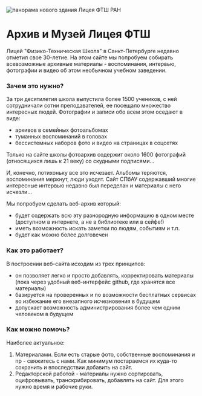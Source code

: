 <div>
<br/>
<img src="https://pths-archive.github.io/static/img/pths2transp.png" alt="панорама нового здания Лицея ФТШ РАН" class="full-width"/>
</div>

# Архив и Музей Лицея ФТШ

Лицей "Физико-Техническая Школа" в Санкт-Петербурге недавно отметил свое 30-летие. На этом сайте мы попробуем собирать всевозможные архивные материалы - воспоминания, интервью, фотографии и видео об этом необычном учебном заведении.

### Зачем это нужно?

За три десятилетия школа выпустила более 1500 учеников, с ней сотрудничали сотни преподавателей, ее посещало множество интересных людей. Фотографии и записи обо всем этом оседают в виде:

- архивов в семейных фотоальбомах
- туманных воспоминаний в головах
- бессистемных наборов фото и видео на страницах в соцсетях

Только на сайте школы фотоархив содержит около 1600 фотографий (относящихся лишь к 21 веку) со скудными подписями...

И, конечно, потихоньку все это исчезает. Альбомы теряются, воспоминания меркнут, люди уходят. Сайт СПбАУ содержавший многие интересные интервью недавно был переделан и материалы с него исчезли...

Мы попробуем сделать веб-архив который:

- будет содержать всю эту разнородную информацию в одном месте (доступном в интернете, а не в библиотеке или в сейфе!)
- иметь возможность искать заметки по людям, событиям и т.п.
- будет как можно более долговечен

### Как это работает?

В построении веб-сайта исходим из трех принципов:

- он позволяет легко и просто добавлять, корректировать материалы (пока через удобный веб-интерфейс github, где хранятся все материалы)
- базируется на проверенных и по возможности бесплатных сервисах во избежание его внезапного исчезновения в будущем
- допускает возможность администрирования более чем одним человеком в будущем

### Как можно помочь?

Наиболее актуальное:

1. Материалами. Если есть старые фото, собственные воспоминания и пр - свяжитесь с нами. Как минимум постараемся их куда-то сохранить и впоследствии добавить на сайт.
2. Редакторской работой - материалы нужно сортировать, оцифровывать, транскрибировать, добавлять на сайт. Для этого нужно время и рабочие руки.
